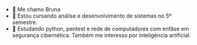 - 👋 Me chamo Bruna
- 👀 Estou cursando análise e desenvolvimento de sistemas no 5º semestre.
- 🌱 Estudando python, pentest e rede de computadores com enfâse em segurança cibernética. Também me interesso por inteligência artificial.

<!---
brubs124/brubs124 is a ✨ special ✨ repository because its `README.md` (this file) appears on your GitHub profile.
You can click the Preview link to take a look at your changes.
--->
